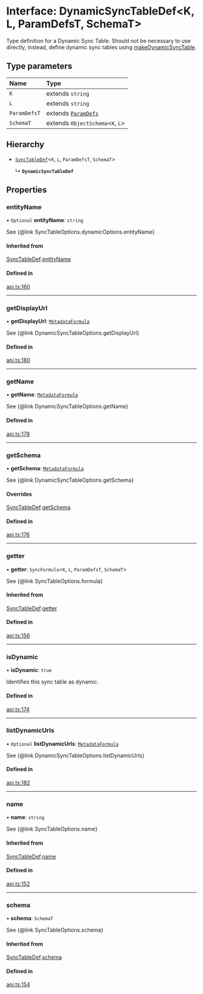 # Interface: DynamicSyncTableDef<K, L, ParamDefsT, SchemaT\>

Type definition for a Dynamic Sync Table. Should not be necessary to use directly,
instead, define dynamic sync tables using [makeDynamicSyncTable](../functions/makeDynamicSyncTable.md).

## Type parameters

| Name | Type |
| :------ | :------ |
| `K` | extends `string` |
| `L` | extends `string` |
| `ParamDefsT` | extends [`ParamDefs`](../types/ParamDefs.md) |
| `SchemaT` | extends `ObjectSchema`<`K`, `L`\> |

## Hierarchy

- [`SyncTableDef`](SyncTableDef.md)<`K`, `L`, `ParamDefsT`, `SchemaT`\>

  ↳ **`DynamicSyncTableDef`**

## Properties

### entityName

• `Optional` **entityName**: `string`

See {@link SyncTableOptions.dynamicOptions.entityName}

#### Inherited from

[SyncTableDef](SyncTableDef.md).[entityName](SyncTableDef.md#entityname)

#### Defined in

[api.ts:160](https://github.com/coda/packs-sdk/blob/main/api.ts#L160)

___

### getDisplayUrl

• **getDisplayUrl**: [`MetadataFormula`](../types/MetadataFormula.md)

See {@link DynamicSyncTableOptions.getDisplayUrl}

#### Defined in

[api.ts:180](https://github.com/coda/packs-sdk/blob/main/api.ts#L180)

___

### getName

• **getName**: [`MetadataFormula`](../types/MetadataFormula.md)

See {@link DynamicSyncTableOptions.getName}

#### Defined in

[api.ts:178](https://github.com/coda/packs-sdk/blob/main/api.ts#L178)

___

### getSchema

• **getSchema**: [`MetadataFormula`](../types/MetadataFormula.md)

See {@link DynamicSyncTableOptions.getSchema}

#### Overrides

[SyncTableDef](SyncTableDef.md).[getSchema](SyncTableDef.md#getschema)

#### Defined in

[api.ts:176](https://github.com/coda/packs-sdk/blob/main/api.ts#L176)

___

### getter

• **getter**: `SyncFormula`<`K`, `L`, `ParamDefsT`, `SchemaT`\>

See {@link SyncTableOptions.formula}

#### Inherited from

[SyncTableDef](SyncTableDef.md).[getter](SyncTableDef.md#getter)

#### Defined in

[api.ts:156](https://github.com/coda/packs-sdk/blob/main/api.ts#L156)

___

### isDynamic

• **isDynamic**: ``true``

Identifies this sync table as dynamic.

#### Defined in

[api.ts:174](https://github.com/coda/packs-sdk/blob/main/api.ts#L174)

___

### listDynamicUrls

• `Optional` **listDynamicUrls**: [`MetadataFormula`](../types/MetadataFormula.md)

See {@link DynamicSyncTableOptions.listDynamicUrls}

#### Defined in

[api.ts:182](https://github.com/coda/packs-sdk/blob/main/api.ts#L182)

___

### name

• **name**: `string`

See {@link SyncTableOptions.name}

#### Inherited from

[SyncTableDef](SyncTableDef.md).[name](SyncTableDef.md#name)

#### Defined in

[api.ts:152](https://github.com/coda/packs-sdk/blob/main/api.ts#L152)

___

### schema

• **schema**: `SchemaT`

See {@link SyncTableOptions.schema}

#### Inherited from

[SyncTableDef](SyncTableDef.md).[schema](SyncTableDef.md#schema)

#### Defined in

[api.ts:154](https://github.com/coda/packs-sdk/blob/main/api.ts#L154)
